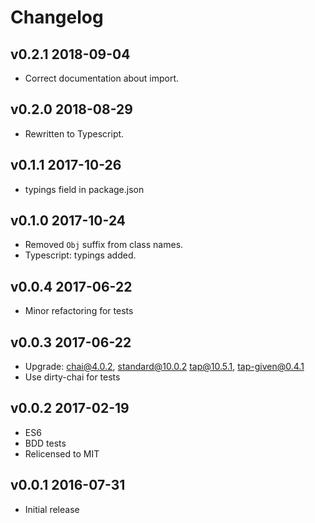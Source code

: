 # Changelog

## v0.2.1 2018-09-04

* Correct documentation about import.

## v0.2.0 2018-08-29

* Rewritten to Typescript.

## v0.1.1 2017-10-26

* typings field in package.json

## v0.1.0 2017-10-24

* Removed `Obj` suffix from class names.
* Typescript: typings added.

## v0.0.4 2017-06-22

* Minor refactoring for tests

## v0.0.3 2017-06-22

* Upgrade: chai@4.0.2, standard@10.0.2 tap@10.5.1, tap-given@0.4.1
* Use dirty-chai for tests

## v0.0.2 2017-02-19

* ES6
* BDD tests
* Relicensed to MIT

## v0.0.1 2016-07-31

* Initial release
